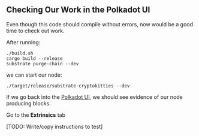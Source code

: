 ## Checking Our Work in the Polkadot UI

Even though this code should compile without errors, now would be a good time to check out work.

After running:

```
./build.sh
cargo build --release
substrate purge-chain --dev
```

we can start our node:

```
./target/release/substrate-cryptokitties --dev
```

If we go back into the [Polkadot UI](https://polkadot.js.org/apps), we should see evidence of our node producing blocks.

Go to the **Extrinsics** tab

[TODO: Write/copy instructions to test]